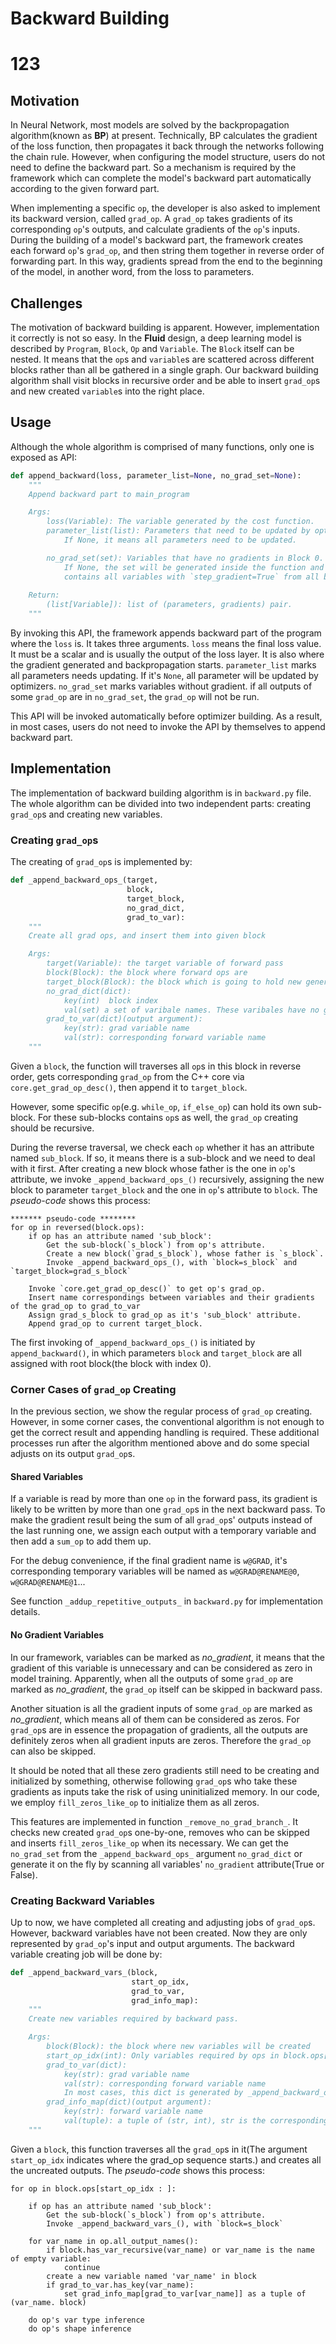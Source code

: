 # Backward Building
# 123

## Motivation

In Neural Network, most models are solved by the backpropagation algorithm(known as **BP**) at present. Technically, BP calculates the gradient of the loss function, then propagates it back through the networks following the chain rule. However, when configuring the model structure, users do not need to define the backward part. So a mechanism is required by the framework which can complete the model's backward part automatically according to the given forward part.

When implementing a specific `op`, the developer is also asked to implement its backward version, called `grad_op`. A `grad_op` takes gradients of its corresponding `op`'s outputs, and calculate gradients of the `op`'s inputs. During the building of a model's backward part, the framework creates each forward `op`'s `grad_op`, and then string them together in reverse order of forwarding part. In this way, gradients spread from the end to the beginning of the model, in another word, from the loss to parameters.

## Challenges

The motivation of backward building is apparent. However, implementation it correctly is not so easy. In the **Fluid** design, a deep learning model is described by `Program`, `Block`, `Op` and `Variable`. The `Block` itself can be nested. It means that the `op`s and `variable`s are scattered across different blocks rather than all be gathered in a single graph. Our backward building algorithm shall visit blocks in recursive order and be able to insert `grad_op`s and new created `variable`s into the right place. 

## Usage

Although the whole algorithm is comprised of many functions, only one is exposed as API:

```python
def append_backward(loss, parameter_list=None, no_grad_set=None):
    """
    Append backward part to main_program

    Args:
        loss(Variable): The variable generated by the cost function.
        parameter_list(list): Parameters that need to be updated by optimizers.
            If None, it means all parameters need to be updated.

        no_grad_set(set): Variables that have no gradients in Block 0. 
            If None, the set will be generated inside the function and 
            contains all variables with `step_gradient=True` from all blocks.
        
    Return:
        (list[Variable]): list of (parameters, gradients) pair.
    """
```

By invoking this API, the framework appends backward part of the program where the `loss` is. It takes three arguments. `loss` means the final loss value. It must be a scalar and is usually the output of the loss layer. It is also where the gradient generated and backpropagation starts. `parameter_list` marks all parameters needs updating. If it's `None`, all parameter will be updated by optimizers. `no_grad_set` marks variables without gradient. if all outputs of some `grad_op` are in `no_grad_set`, the `grad_op` will not be run.

This API will be invoked automatically before optimizer building. 
As a result, in most cases, users do not need to invoke the API by themselves to append backward part.

## Implementation

The implementation of backward building algorithm is in `backward.py` file. The whole algorithm can be divided into two independent parts: creating `grad_op`s and creating new variables. 

### Creating `grad_op`s

The creating of `grad_op`s is implemented by:

```python
def _append_backward_ops_(target,
                          block,
                          target_block,
                          no_grad_dict,
                          grad_to_var):
    """
    Create all grad ops, and insert them into given block

    Args:
        target(Variable): the target variable of forward pass
        block(Block): the block where forward ops are
        target_block(Block): the block which is going to hold new generated grad ops
        no_grad_dict(dict): 
            key(int)  block index
            val(set) a set of varibale names. These varibales have no gradient
        grad_to_var(dict)(output argument):
            key(str): grad variable name
            val(str): corresponding forward variable name
    """
```

Given a `block`, the function will traverses all `op`s in this block in reverse order, gets corresponding `grad_op` from the C++ core via `core.get_grad_op_desc()`, then append it to `target_block`. 

However, some specific `op`(e.g. `while_op`, `if_else_op`) can hold its own sub-block. For these sub-blocks contains `op`s as well, the `grad_op` creating should be recursive.

During the reverse traversal, we check each `op` whether it has an attribute named `sub_block`. If so, it means there is a sub-block and we need to deal with it first. After creating a new block whose father is the one in `op`'s attribute, we invoke `_append_backward_ops_()` recursively, assigning the new block to parameter `target_block` and the one in `op`'s attribute to `block`. The *pseudo-code* shows this process:

```
******* pseudo-code ********
for op in reversed(block.ops):
    if op has an attribute named 'sub_block':
        Get the sub-block(`s_block`) from op's attribute.
        Create a new block(`grad_s_block`), whose father is `s_block`.
        Invoke _append_backward_ops_(), with `block=s_block` and `target_block=grad_s_block`
    
    Invoke `core.get_grad_op_desc()` to get op's grad_op.
    Insert name correspondings between variables and their gradients of the grad_op to grad_to_var
    Assign grad_s_block to grad_op as it's 'sub_block' attribute.
    Append grad_op to current target_block.
```

The first invoking of `_append_backward_ops_()` is initiated by `append_backward()`, in which parameters `block` and `target_block` are all assigned with root block(the block with index 0).

### Corner Cases of `grad_op` Creating

In the previous section, we show the regular process of `grad_op` creating. However, in some corner cases, the conventional algorithm is not enough to get the correct result and appending handling is required. These additional processes run after the algorithm mentioned above and do some special adjusts on its output `grad_op`s.

#### Shared Variables

If a variable is read by more than one `op` in the forward pass, its gradient is likely to be written by more than one `grad_op`s in the next backward pass. To make the gradient result being the sum of all `grad_op`s' outputs instead of the last running one, we assign each output with a temporary variable and then add a `sum_op` to add them up. 

For the debug convenience, if the final gradient name is `w@GRAD`, it's corresponding temporary variables will be named as `w@GRAD@RENAME@0`, `w@GRAD@RENAME@1`...

See function `_addup_repetitive_outputs_` in `backward.py` for implementation details.

#### No Gradient Variables

In our framework, variables can be marked as *no_gradient*, it means that the gradient of this variable is unnecessary and can be considered as zero in model training. Apparently, when all the outputs of some `grad_op` are marked as *no_gradient*, the `grad_op` itself can be skipped in backward pass. 

Another situation is all the gradient inputs of some `grad_op` are marked as *no_gradient*, which means all of them can be considered as zeros. For `grad_op`s are in essence the propagation of gradients, all the outputs are definitely zeros when all gradient inputs are zeros. Therefore the `grad_op` can also be skipped.

It should be noted that all these zero gradients still need to be creating and initialized by something, otherwise following `grad_op`s who take these gradients as inputs take the risk of using uninitialized memory. In our code, we employ `fill_zeros_like_op` to initialize them as all zeros. 

This features are implemented in function `_remove_no_grad_branch_`. It checks new created `grad_op`s one-by-one, removes who can be skipped and inserts `fill_zeros_like_op` when its necessary. We can get the `no_grad_set` from the `_append_backward_ops_` argument `no_grad_dict` or generate it on the fly by scanning all variables' `no_gradient` attribute(True or False). 

### Creating Backward Variables

Up to now, we have completed all creating and adjusting jobs of `grad_op`s. However, backward variables have not been created. Now they are only represented by `grad_op`'s input and output arguments. The backward variable creating job will be done by:

```python
def _append_backward_vars_(block, 
                           start_op_idx, 
                           grad_to_var, 
                           grad_info_map):
    """
    Create new variables required by backward pass.

    Args:
        block(Block): the block where new variables will be created
        start_op_idx(int): Only variables required by ops in block.ops[start_op_idx : ] will be created
        grad_to_var(dict):
            key(str): grad variable name
            val(str): corresponding forward variable name
            In most cases, this dict is generated by _append_backward_ops_()
        grad_info_map(dict)(output argument):
            key(str): forward variable name
            val(tuple): a tuple of (str, int), str is the corresponding grad name, int is the block index
    """
```

Given a `block`, this function traverses all the `grad_op`s in it(The argument `start_op_idx` indicates where the grad_op sequence starts.) and creates all the uncreated outputs. The *pseudo-code* shows this process:

```
for op in block.ops[start_op_idx : ]:

    if op has an attribute named 'sub_block':
        Get the sub-block(`s_block`) from op's attribute.
        Invoke _append_backward_vars_(), with `block=s_block`
        
    for var_name in op.all_output_names():
        if block.has_var_recursive(var_name) or var_name is the name of empty variable:
            continue
        create a new variable named 'var_name' in block
        if grad_to_var.has_key(var_name):
            set grad_info_map[grad_to_var[var_name]] as a tuple of (var_name. block)
            
    do op's var type inference
    do op's shape inference
```
